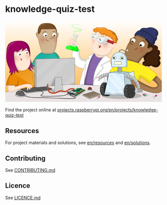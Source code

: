 # knowledge-quiz-test

![knowledge-quiz-test](banner.png)

Find the project online at [projects.raspberrypi.org/en/projects/knowledge-quiz-test](https://projects.raspberrypi.org/en/projects/knowledge-quiz-test)

## Resources
For project materials and solutions, see [en/resources](https://github.com/raspberrypilearning/knowledge-quiz-test/tree/master/en/resources) and [en/solutions](https://github.com/raspberrypilearning/knowledge-quiz-test/tree/master/en/solutions).

## Contributing
See [CONTRIBUTING.md](CONTRIBUTING.md)

## Licence
 See [LICENCE.md](LICENCE.md)